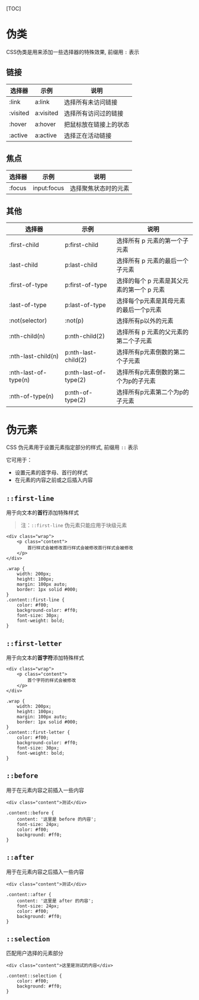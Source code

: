 <!--
 * @Author: shenxh
 * @Date: 2021-12-13 17:19:11
 * @LastEditors: shenxh
 * @LastEditTime: 2021-12-13 17:19:11
 * @Description: CSS 伪类
-->

[TOC]

# 伪类
CSS伪类是用来添加一些选择器的特殊效果, 前缀用 `:` 表示

## 链接
|选择器|示例|说明|
|-|-|-|
|:link|a:link|选择所有未访问链接|
|:visited|a:visited|选择所有访问过的链接|
|:hover|a:hover|把鼠标放在链接上的状态|
|:active|a:active|选择正在活动链接|

## 焦点
|选择器|示例|说明|
|-|-|-|
|:focus|input:focus|选择聚焦状态时的元素|

## 其他
|选择器|示例|说明|
|-|-|-|
|:first-child|p:first-child|选择所有 p 元素的第一个子元素|
|:last-child|p:last-child|选择所有 p 元素的最后一个子元素|
|:first-of-type|p:first-of-type|选择的每个 p 元素是其父元素的第一个 p 元素|
|:last-of-type|p:last-of-type|选择每个p元素是其母元素的最后一个p元素|
|:not(selector)|:not(p)|选择所有p以外的元素|
|:nth-child(n)|p:nth-child(2)|选择所有 p 元素的父元素的第二个子元素|
|:nth-last-child(n)|p:nth-last-child(2)|选择所有p元素倒数的第二个子元素|
|:nth-last-of-type(n)|p:nth-last-of-type(2)|选择所有p元素倒数的第二个为p的子元素|
|:nth-of-type(n)|p:nth-of-type(2)|选择所有p元素第二个为p的子元素|

# 伪元素
CSS 伪元素用于设置元素指定部分的样式, 前缀用 `::` 表示

它可用于：
+ 设置元素的首字母、首行的样式
+ 在元素的内容之前或之后插入内容

## `::first-line`
用于向文本的**首行**添加特殊样式

> 注：`::first-line` 伪元素只能应用于块级元素

```
<div class="wrap">
    <p class="content">
        首行样式会被修改首行样式会被修改首行样式会被修改
    </p>
</div>
```
```
.wrap {
    width: 200px;
    height: 100px;
    margin: 100px auto;
    border: 1px solid #000;
}
.content::first-line {
    color: #f00;
    background-color: #ff0;
    font-size: 30px;
    font-weight: bold;
}
```

## `::first-letter`
用于向文本的**首字符**添加特殊样式

```
<div class="wrap">
    <p class="content">
        首个字符的样式会被修改
    </p>
</div>
```
```
.wrap {
    width: 200px;
    height: 100px;
    margin: 100px auto;
    border: 1px solid #000;
}
.content::first-letter {
    color: #f00;
    background-color: #ff0;
    font-size: 30px;
    font-weight: bold;
}
```

## `::before`
用于在元素内容之前插入一些内容

```
<div class="content">测试</div>
```
```
.content::before {
    content: '这里是 before 的内容';
    font-size: 24px;
    color: #f00;
    background: #ff0;
}
```

## `::after`
用于在元素内容之后插入一些内容

```
<div class="content">测试</div>
```
```
.content::after {
    content: '这里是 after 的内容';
    font-size: 24px;
    color: #f00;
    background: #ff0;
}
```

## `::selection`
匹配用户选择的元素部分

```
<div class="content">这里是测试的内容</div>
```
```
.content::selection {
    color: #f00;
    background: #ff0;
}
```
